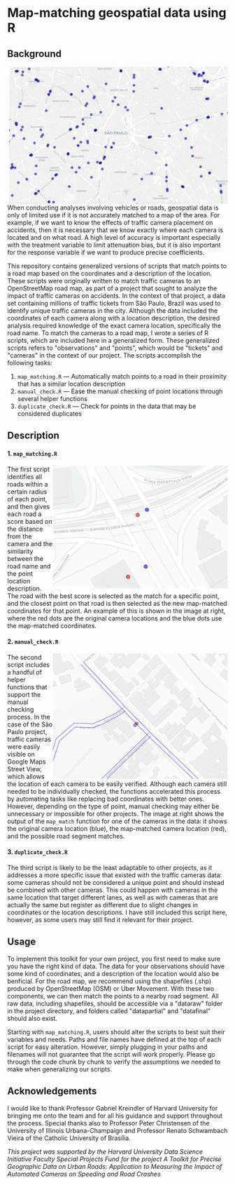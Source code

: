# Map-matching geospatial data using R

## Background

<img src="https://github.com/bchaps1999/map-matching/blob/master/images/Sao_Paulo.png" align="right" width="500" alt="A map of central São Paulo, Brazil">

When conducting analyses involving vehicles or roads, geospatial data is only of limited use if it is not accurately matched to a map of the area. For example, if we want to know the effects of traffic camera placement on accidents, then it is necessary that we know exactly where each camera is located and on what road. A high level of accuracy is important especially with the treatment variable to limit attenuation bias, but it is also important for the response variable if we want to produce precise coefficients.

This repository contains generalized versions of scripts that match points to a road map based on the coordinates and a description of the location. These scripts were originally written to match traffic cameras to an OpenStreetMap road map, as part of a project that sought to analyze the impact of traffic cameras on accidents. In the context of that project, a data set containing millions of traffic tickets from São Paulo, Brazil was used to identify unique traffic cameras in the city. Although the data included the coordinates of each camera along with a location description, the desired analysis required knowledge of the exact camera location, specifically the road name. To match the cameras to a road map, I wrote a series of R scripts, which are included here in a generalized form. These generalized scripts refers to "observations" and "points", which would be "tickets" and "cameras" in the context of our project. The scripts accomplish the following tasks:

1. `map_matching.R` — Automatically match points to a road in their proximity that has a similar location description
2. `manual_check.R` — Ease the manual checking of point locations through several helper functions
3. `duplicate_check.R` — Check for points in the data that may be considered duplicates

## Description

#### 1. `map_matching.R`

<img src="https://github.com/bchaps1999/map-matching/blob/master/images/map_matching.png" align="right" width="400" alt="An example of map-matching">

The first script identifies all roads within a certain radius of each point, and then gives each road a score based on the distance from the camera and the similarity between the road name and the point location description. The road with the best score is selected as the match for a specific point, and the closest point on that road is then selected as the new map-matched coordinates for that point. An example of this is shown in the image at right, where the red dots are the original camera locations and the blue dots use the map-matched coordinates.

#### 2. `manual_check.R`

<img src="https://github.com/bchaps1999/map-matching/blob/master/images/map_match_function.png" align="right" width="400" alt="An example of the map-match function">

The second script includes a handful of helper functions that support the manual checking process. In the case of the São Paulo project, traffic cameras were easily visible on Google Maps Street View, which allows the location of each camera to be easily verified. Although each camera still needed to be individually checked, the functions accelerated this process by automating tasks like replacing bad coordinates with better ones. However, depending on the type of point, manual checking may either be unnecessary or impossible for other projects. The image at right shows the output of the `map_match` function for one of the cameras in the data: it shows the original camera location (blue), the map-matched camera location (red), and the possible road segment matches.

#### 3. `duplicate_check.R`

The third script is likely to be the least adaptable to other projects, as it addresses a more specific issue that existed with the traffic cameras data: some cameras should not be considered a unique point and should instead be combined with other cameras. This could happen with cameras in the same location that target different lanes, as well as with cameras that are actually the same but register as different due to slight changes in coordinates or the location descriptions. I have still included this script here, however, as some users may still find it relevant for their project.

## Usage

To implement this toolkit for your own project, you first need to make sure you have the right kind of data. The data for your observations should have some kind of coordinates, and a description of the location would also be benficial. For the road map, we recommend using the shapefiles (.shp) produced by OpenStreetMap (OSM) or Uber Movement. With these two components, we can then match the points to a nearby road segment. All raw data, including shapefiles, should be accessible via a "dataraw" folder in the project directory, and folders called "datapartial" and "datafinal" should also exist.

Starting with `map_matching.R`, users should alter the scripts to best suit their variables and needs. Paths and file names have defined at the top of each script for easy alteration. However, simply plugging in your paths and filenames will not guarantee that the script will work properly. Please go through the code chunk by chunk to verify the assumptions we needed to make when generalizing our scripts. 

## Acknowledgements

I would like to thank Professor Gabriel Kreindler of Harvard University for bringing me onto the team and for all his guidance and support throughout the process. Special thanks also to Professor Peter Christensen of the University of Illinois Urbana-Champaign and Professor Renato Schwambach Vieira of the Catholic University of Brasília.

*This project was supported by the Harvard University Data Science Initiative Faculty Special Projects Fund for the project A Toolkit for Precise Geographic Data on Urban Roads: Application to Measuring the Impact of Automated Cameras on Speeding and Road Crashes*
